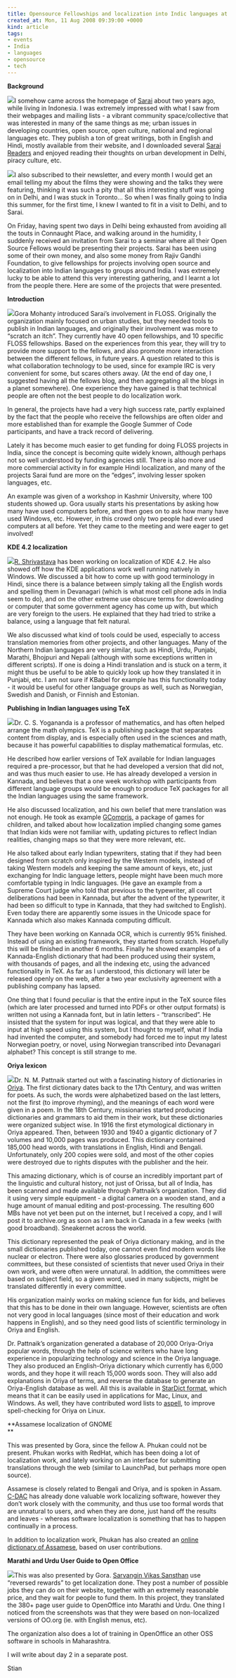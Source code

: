 ```yaml
---
title: Opensource Fellowships and localization into Indic languages at SARAI
created_at: Mon, 11 Aug 2008 09:39:00 +0000
kind: article
tags:
- events
- India
- languages
- opensource
- tech
---
```


**Background**

![](http://www.sarai.net/logo.jpg)I somehow came across the homepage of
[Sarai](http://www.sarai.net/) about two years ago, while living in
Indonesia. I was extremely impressed with what I saw from their webpages
and mailing lists - a vibrant community space/collective that was
interested in many of the same things as me; urban issues in developing
countries, open source, open culture, national and regional languages
etc. They publish a ton of great writings, both in English and Hindi,
mostly available from their website, and I downloaded several [Sarai
Readers](http://www.sarai.net/publications/readers/) and enjoyed reading
their thoughts on urban development in Delhi, piracy culture, etc.

![](http://www.sarai.net/resolveUid/f1c64cafcf848794147dbf442fe7e0da)I
also subscribed to their newsletter, and every month I would get an
email telling my about the films they were showing and the talks they
were featuring, thinking it was such a pity that all this interesting
stuff was going on in Delhi, and I was stuck in Toronto… So when I was
finally going to India this summer, for the first time, I knew I wanted
to fit in a visit to Delhi, and to Sarai.

On Friday, having spent two days in Delhi being exhausted from avoiding
all the touts in Connaught Place, and walking around in the humidity, I
suddenly received an invitation from Sarai to a seminar where all their
Open Source Fellows would be presenting their projects. Sarai has been
using some of their own money, and also some money from Rajiv Gandhi
Foundation, to give fellowships for projects involving open source and
localization into Indian languages to groups around India. I was
extremely lucky to be able to attend this very interesting gathering,
and I learnt a lot from the people there. Here are some of the projects
that were presented.

**Introduction**

![](http://lh6.ggpht.com/shaklev/SJ_7IM9-h5I/AAAAAAAACPM/sLsrMjttEf0/s288/100_0440.JPG)Gora
Mohanty introduced Sarai’s involvement in FLOSS. Originally the
organization mainly focused on urban studies, but they needed tools to
publish in Indian languages, and originally their involvement was more
to “scratch an itch”. They currently have 40 open fellowships, and 10
specific FLOSS fellowships. Based on the experiences from this year,
they will try to provide more support to the fellows, and also promote
more interaction between the different fellows, in future years. A
question related to this is what collaboration technology to be used,
since for example IRC is very convenient for some, but scares others
away. (At the end of day one, I suggested having all the fellows blog,
and then aggregating all the blogs in a planet somewhere). One
experience they have gained is that technical people are often not the
best people to do localization work.

In general, the projects have had a very high success rate, partly
explained by the fact that the people who receive the fellowships are
often older and more established than for example the Google Summer of
Code participants, and have a track record of delivering.

Lately it has become much easier to get funding for doing FLOSS projects
in India, since the concept is becoming quite widely known, although
perhaps not so well understood by funding agencies still. There is also
more and more commercial activity in for example Hindi localization, and
many of the projects Sarai fund are more on the “edges”, involving
lesser spoken languages, etc.

An example was given of a workshop in Kashmir University, where 100
students showed up. Gora usually starts his presentations by asking how
many have used computers before, and then goes on to ask how many have
used Windows, etc. However, in this crowd only two people had ever used
computers at all before. Yet they came to the meeting and were eager to
get involved!

**KDE 4.2 localization**

![](http://bp0.blogger.com/_t-eJZb6SGWU/SE0k--HCB1I/AAAAAAAADN4/IK2pMv50y78/S220/raviratlami.JPG)[R.
Shrivastava](http://raviratlami.blogspot.com/) has been working on
localization of KDE 4.2. He also showed off how the KDE applications
work well running natively in Windows. We discussed a bit how to come up
with good terminology in Hindi, since there is a balance between simply
taking all the English words and spelling them in Devanagari (which is
what most cell phone ads in India seem to do), and on the other extreme
use obscure terms for downloading or computer that some government
agency has come up with, but which are very foreign to the users. He
explained that they had tried to strike a balance, using a language that
felt natural.

We also discussed what kind of tools could be used, especially to access
translation memories from other projects, and other languages. Many of
the Northern Indian languages are very similar, such as Hindi, Urdu,
Punjabi, Marathi, Bhojpuri and Nepali (although with some exceptions
written in different scripts). If one is doing a Hindi translation and
is stuck on a term, it might thus be useful to be able to quickly look
up how they translated it in Punjabi, etc. I am not sure if KBabel for
example has this functionality today - it would be useful for other
language groups as well, such as Norwegian, Swedish and Danish, or
Finnish and Estonian.

**Publishing in Indian languages using TeX**

![](http://lh3.ggpht.com/shaklev/SJ_4t1QUJ0I/AAAAAAAACOc/HcgUzNms7hc/s288/100_0419.JPG)Dr.
C. S. Yogananda is a professor of mathematics, and has often helped
arrange the math olympics. TeX is a publishing package that separates
content from display, and is especially often used in the sciences and
math, because it has powerful capabilities to display mathematical
formulas, etc.

He described how earlier versions of TeX available for Indian languages
required a pre-processor, but that he had developed a version that did
not, and was thus much easier to use. He has already developed a version
in Kannada, and believes that a one week workshop with participants from
different language groups would be enough to produce TeX packages for
all the Indian languages using the same framework.

He also discussed localization, and his own belief that mere translation
was not enough. He took as example [GCompris](http://gcompris.net), a
package of games for children, and talked about how localization implied
changing some games that Indian kids were not familiar with, updating
pictures to reflect Indian realities, changing maps so that they were
more relevant, etc.

He also talked about early Indian typewriters, stating that if they had
been designed from scratch only inspired by the Western models, instead
of taking Western models and keeping the same amount of keys, etc, just
exchanging for Indic language letters, people might have been much more
comfortable typing in Indic languages. (He gave an example from a
Supreme Court judge who told that previous to the typewriter, all court
deliberations had been in Kannada, but after the advent of the
typewriter, it had been so difficult to type in Kannada, that they had
switched to English). Even today there are apparently some issues in the
Unicode space for Kannada which also makes Kannada computing difficult.

They have been working on Kannada OCR, which is currently 95% finished.
Instead of using an existing framework, they started from scratch.
Hopefully this will be finished in another 6 months. Finally he showed
examples of a Kannada-English dictionary that had been produced using
their system, with thousands of pages, and all the indexing etc, using
the advanced functionality in TeX. As far as I understood, this
dictionary will later be released openly on the web, after a two year
exclusivity agreement with a publishing company has lapsed.

One thing that I found peculiar is that the entire input in the TeX
source files (which are later processed and turned into PDFs or other
output formats) is written not using a Kannada font, but in latin
letters - “transcribed”. He insisted that the system for input was
logical, and that they were able to input at high speed using this
system, but I thought to myself, what if India had invented the
computer, and somebody had forced me to input my latest Norwegian
poetry, or novel, using Norwegian transcribed into Devanagari alphabet?
This concept is still strange to me.

**Oriya lexicon**

![](http://lh3.ggpht.com/shaklev/SJ_4zVjimXI/AAAAAAAACO8/2FXVYBBFhgI/s288/100_0426.JPG)Dr.
N. M. Pattnaik started out with a fascinating history of dictionaries in
[Oriya](http://wikipedia.org/wiki/Oriya). The first dictionary dates
back to the 17th Century, and was written for poets. As such, the words
were alphabetized based on the last letters, not the first (to improve
rhyming), and the meanings of each word were given in a poem. In the
18th Century, missionaries started producing dictionaries and grammars
to aid them in their work, but these dictionaries were organized subject
wise. In 1916 the first etymological dictionary in Oriya appeared. Then,
between 1930 and 1940 a gigantic dictionary of 7 volumes and 10,000
pages was produced. This dictionary contained 185,000 head words, with
translations in English, Hindi and Bengali. Unfortunately, only 200
copies were sold, and most of the other copies were destroyed due to
rights disputes with the publisher and the heir.

This amazing dictionary, which is of course an incredibly important part
of the linguistic and cultural history, not just of Orissa, but all of
India, has been scanned and made available through Pattnaik’s
organization. They did it using very simple equipment - a digital camera
on a wooden stand, and a huge amount of manual editing and
post-processing. The resulting 600 MBs have not yet been put on the
internet, but I received a copy, and I will post it to archive.org as
soon as I am back in Canada in a few weeks (with good broadband).
Sneakernet across the world.

This dictionary represented the peak of Oriya dictionary making, and in
the small dictionaries published today, one cannot even find modern
words like nuclear or electron. There were also glossaries produced by
government committees, but these consisted of scientists that never used
Oriya in their own work, and were often were unnatural. In addition, the
committees were based on subject field, so a given word, used in many
subjects, might be translated differently in every committee.

His organization mainly works on making science fun for kids, and
believes that this has to be done in their own language. However,
scientists are often not very good in local languages (since most of
their education and work happens in English), and so they need good
lists of scientific terminology in Oriya and English.

Dr. Pattnaik’s organization generated a database of 20,000 Oriya-Oriya
popular words, through the help of science writers who have long
experience in popularizing technology and science in the Oriya language.
They also produced an English-Oriya dictionary which currently has 6,000
words, and they hope it will reach 15,000 words soon. They will also add
explanations in Oriya of terms, and reverse the database to generate an
Oriya-English database as well. All this is available in [StarDict
format](http://stardict.sourceforge.net/), which means that it can be
easily used in applications for Mac, Linux, and Windows. As well, they
have contributed word lists to [aspell](http://aspell.net), to improve
spell-checking for Oriya on Linux.

**Assamese localization of GNOME\
**

This was presented by Gora, since the fellow A. Phukan could not be
present. Phukan works with RedHat, which has been doing a lot of
localization work, and lately working on an interface for submitting
translations through the web (similar to LaunchPad, but perhaps more
open source).

Assamese is closely related to Bengali and Oriya, and is spoken in
Assam. [C-DAC](http://cdac.in) has already done valuable work localizing
software, however they don’t work closely with the community, and thus
use too formal words that are unnatural to users, and when they are
done, just hand off the results and leaves - whereas software
localization is something that has to happen continually in a process.

In addition to localization work, Phukan has also created an [online
dictionary of Assamese](http://www.xobdo.org/), based on user
contributions.

**Marathi and Urdu User Guide to Open Office**

![](http://lh6.ggpht.com/shaklev/SJ_44GMK46I/AAAAAAAACPA/BZsxFHv9jRI/s288/100_0427.JPG)This
was also presented by Gora. [Sarvangin Vikas
Sansthan](http://svs.org.in/) use “reversed rewards” to get localization
done. They post a number of possible jobs they can do on their website,
together with an extremely reasonable price, and they wait for people to
fund them. In this project, they translated the 380+ page user guide to
OpenOffice into Marathi and Urdu. One thing I noticed from the
screenshots was that they were based on non-localized versions of OO.org
(ie. with English menus, etc).

The organization also does a lot of training in OpenOffice an other OSS
software in schools in Maharashtra.

I will write about day 2 in a separate post.

Stian
